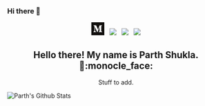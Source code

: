 ### Hi there 👋

<p align='center'>
<a href="https://medium.com/@parthshukla285"><img height="30" src="https://github.com/ParthS28/ParthS28/blob/master/images/medium.png"></a>&nbsp;&nbsp;
<a href="https://twitter.com/parthshukla28"><img height="30" src="https://github.com/stephenajulu/WaylonWalker/blob/main/icon/twitter.png?raw=true"></a>&nbsp;&nbsp;
<a href="https://instagram.com/parthshukla_28"><img height="30" src="https://github.com/stephenajulu/WaylonWalker/blob/main/icon/instagram.jpg?raw=true"></a>&nbsp;&nbsp;
<a href="https://www.linkedin.com/in/parth-shukla-857223191/"><img height="30" src="https://github.com/stephenajulu/WaylonWalker/blob/main/icon/linkedin.png?raw=true"></a>
</p>

<h2 align="center">Hello there! My name is Parth Shukla. 👋:monocle_face:</h2>
<p align="center">
Stuff to add.
</p>

![Parth's Github Stats](https://github-readme-stats.vercel.app/api?username=ParthS28&show_icons=true&theme=vue-dark)
<!--
**ParthS28/ParthS28** is a ✨ _special_ ✨ repository because its `README.md` (this file) appears on your GitHub profile.

Here are some ideas to get you started:

- 🔭 I’m currently working on ...
- 🌱 I’m currently learning ...
- 👯 I’m looking to collaborate on ...
- 🤔 I’m looking for help with ...
- 💬 Ask me about ...
- 📫 How to reach me: ...
- 😄 Pronouns: ...
- ⚡ Fun fact: ...
-->
